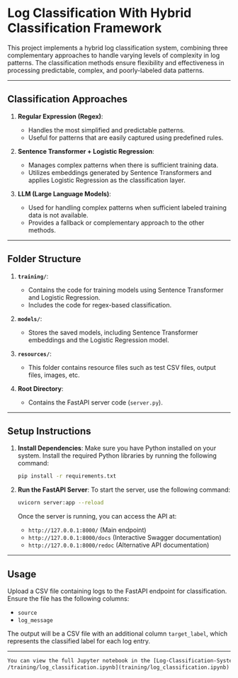 # Log Classification With Hybrid Classification Framework

This project implements a hybrid log classification system, combining three complementary approaches to handle varying levels of complexity in log patterns. The classification methods ensure flexibility and effectiveness in processing predictable, complex, and poorly-labeled data patterns.

---

## Classification Approaches

1. **Regular Expression (Regex)**:

   - Handles the most simplified and predictable patterns.
   - Useful for patterns that are easily captured using predefined rules.

2. **Sentence Transformer + Logistic Regression**:

   - Manages complex patterns when there is sufficient training data.
   - Utilizes embeddings generated by Sentence Transformers and applies Logistic Regression as the classification layer.

3. **LLM (Large Language Models)**:
   - Used for handling complex patterns when sufficient labeled training data is not available.
   - Provides a fallback or complementary approach to the other methods.

---

## Folder Structure

1. **`training/`**:

   - Contains the code for training models using Sentence Transformer and Logistic Regression.
   - Includes the code for regex-based classification.

2. **`models/`**:

   - Stores the saved models, including Sentence Transformer embeddings and the Logistic Regression model.

3. **`resources/`**:

   - This folder contains resource files such as test CSV files, output files, images, etc.

4. **Root Directory**:
   - Contains the FastAPI server code (`server.py`).

---

## Setup Instructions

1. **Install Dependencies**:
   Make sure you have Python installed on your system. Install the required Python libraries by running the following command:

   ```bash
   pip install -r requirements.txt
   ```

2. **Run the FastAPI Server**:
   To start the server, use the following command:

   ```bash
   uvicorn server:app --reload
   ```

   Once the server is running, you can access the API at:

   - `http://127.0.0.1:8000/` (Main endpoint)
   - `http://127.0.0.1:8000/docs` (Interactive Swagger documentation)
   - `http://127.0.0.1:8000/redoc` (Alternative API documentation)

---

## Usage

Upload a CSV file containing logs to the FastAPI endpoint for classification. Ensure the file has the following columns:

- `source`
- `log_message`

The output will be a CSV file with an additional column `target_label`, which represents the classified label for each log entry.

---
```markdown
You can view the full Jupyter notebook in the [Log-Classification-System
/training/log_classification.ipynb](training/log_classification.ipynb) file.
